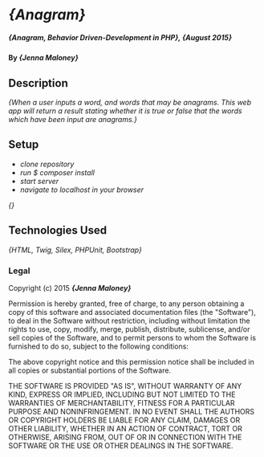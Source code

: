 # _{Anagram}_

##### _{Anagram, Behavior Driven-Development in PHP}, {August 2015}_

#### By _**{Jenna Maloney}**_

## Description

_{When a user inputs a word, and words that may be anagrams. This web app will return a result stating whether it is true or false that the words which have been input are anagrams.}_

## Setup

* _clone repository_
* _run $ composer install_
* _start server_
* _navigate to localhost in your browser_

_{}_

## Technologies Used

_{HTML, Twig, Silex, PHPUnit, Bootstrap}_

### Legal

Copyright (c) 2015 **_{Jenna Maloney}_**


Permission is hereby granted, free of charge, to any person obtaining a copy
of this software and associated documentation files (the "Software"), to deal
in the Software without restriction, including without limitation the rights
to use, copy, modify, merge, publish, distribute, sublicense, and/or sell
copies of the Software, and to permit persons to whom the Software is
furnished to do so, subject to the following conditions:

The above copyright notice and this permission notice shall be included in
all copies or substantial portions of the Software.

THE SOFTWARE IS PROVIDED "AS IS", WITHOUT WARRANTY OF ANY KIND, EXPRESS OR
IMPLIED, INCLUDING BUT NOT LIMITED TO THE WARRANTIES OF MERCHANTABILITY,
FITNESS FOR A PARTICULAR PURPOSE AND NONINFRINGEMENT. IN NO EVENT SHALL THE
AUTHORS OR COPYRIGHT HOLDERS BE LIABLE FOR ANY CLAIM, DAMAGES OR OTHER
LIABILITY, WHETHER IN AN ACTION OF CONTRACT, TORT OR OTHERWISE, ARISING FROM,
OUT OF OR IN CONNECTION WITH THE SOFTWARE OR THE USE OR OTHER DEALINGS IN
THE SOFTWARE.

